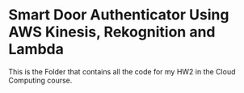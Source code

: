 # Smart Door Authenticator Using AWS Kinesis, Rekognition and Lambda 
This is the Folder that contains all the code for my HW2 in the Cloud Computing course. 
